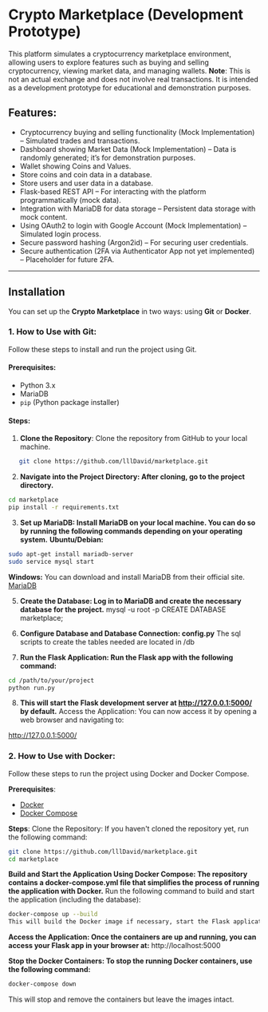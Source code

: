 # Crypto Marketplace (Development Prototype)

This platform simulates a cryptocurrency marketplace environment, allowing users to explore features such as buying and selling cryptocurrency, viewing market data, and managing wallets. **Note**: This is not an actual exchange and does not involve real transactions. It is intended as a development prototype for educational and demonstration purposes.

## Features:
- Cryptocurrency buying and selling functionality (Mock Implementation) – Simulated trades and transactions.
- Dashboard showing Market Data (Mock Implementation) – Data is randomly generated; it’s for demonstration purposes.
- Wallet showing Coins and Values.
- Store coins and coin data in a database.
- Store users and user data in a database.
- Flask-based REST API – For interacting with the platform programmatically (mock data).
- Integration with MariaDB for data storage – Persistent data storage with mock content.
- Using OAuth2 to login with Google Account (Mock Implementation) – Simulated login process.
- Secure password hashing (Argon2id) – For securing user credentials.
- Secure authentication (2FA via Authenticator App not yet implemented) – Placeholder for future 2FA.

---

## Installation

You can set up the **Crypto Marketplace** in two ways: using **Git** or **Docker**.

### 1. **How to Use with Git**:

Follow these steps to install and run the project using Git.

#### Prerequisites:
- Python 3.x
- MariaDB
- `pip` (Python package installer)

#### Steps:

1. **Clone the Repository**:
   Clone the repository from GitHub to your local machine.
```bash
   git clone https://github.com/lllDavid/marketplace.git
```

2. **Navigate into the Project Directory: After cloning, go to the project directory.**
```bash
cd marketplace
pip install -r requirements.txt
```

3. **Set up MariaDB: Install MariaDB on your local machine. You can do so by running the following commands depending on your operating system.**
**Ubuntu/Debian:**
```bash
sudo apt-get install mariadb-server
sudo service mysql start
```
**Windows:**
You can download and install MariaDB from their official site. [MariaDB](https://mariadb.com/downloads/)

5. **Create the Database: Log in to MariaDB and create the necessary database for the project.**
mysql -u root -p
CREATE DATABASE marketplace;

6. **Configure Database and Database Connection: config.py**
The sql scripts to create the tables needed are located in /db 

7. **Run the Flask Application: Run the Flask app with the following command:**
```bash
cd /path/to/your/project
python run.py
```

8. **This will start the Flask development server at http://127.0.0.1:5000/ by default.**
Access the Application: You can now access it by opening a web browser and navigating to:

http://127.0.0.1:5000/

### 2. **How to Use with Docker**:
Follow these steps to run the project using Docker and Docker Compose.

**Prerequisites**:
- [Docker](https://www.docker.com/get-started)
- [Docker Compose](https://docs.docker.com/compose/install/)

**Steps**:
Clone the Repository: If you haven't cloned the repository yet, run the following command:
```bash
git clone https://github.com/lllDavid/marketplace.git
cd marketplace
```

**Build and Start the Application Using Docker Compose: The repository contains a docker-compose.yml file that simplifies the process of running the application with Docker.**
Run the following command to build and start the application (including the database):
```bash
docker-compose up --build
This will build the Docker image if necessary, start the Flask application, and start the MariaDB container.
```

**Access the Application: Once the containers are up and running, you can access your Flask app in your browser at:**
http://localhost:5000

**Stop the Docker Containers: To stop the running Docker containers, use the following command:**
```bash
docker-compose down
```
This will stop and remove the containers but leave the images intact.